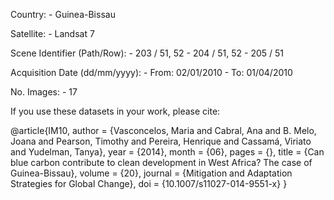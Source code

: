 Country:
	- Guinea-Bissau

Satellite:
	- Landsat 7

Scene Identifier (Path/Row):
	- 203 / 51, 52
	- 204 / 51, 52
	- 205 / 51

Acquisition Date (dd/mm/yyyy):
	- From: 02/01/2010
	- To:   01/04/2010

No. Images:
	- 17


If you use these datasets in your work, please cite:

@article{IM10,
author = {Vasconcelos, Maria and Cabral, Ana and B. Melo, Joana and Pearson, Timothy and Pereira, Henrique and Cassamá, Viriato and Yudelman, Tanya},
year = {2014},
month = {06},
pages = {},
title = {Can blue carbon contribute to clean development in West Africa? The case of Guinea-Bissau},
volume = {20},
journal = {Mitigation and Adaptation Strategies for Global Change},
doi = {10.1007/s11027-014-9551-x}
}